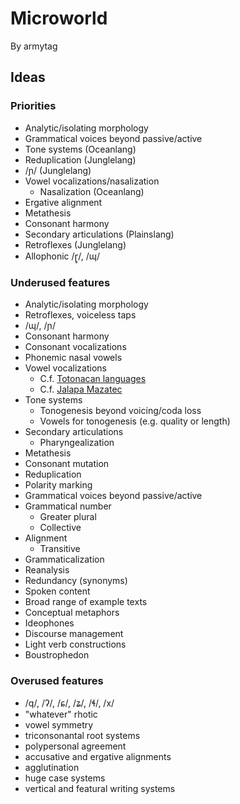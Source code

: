 # Microworld

By armytag

## Ideas

### Priorities

- Analytic/isolating morphology
- Grammatical voices beyond passive/active
- Tone systems (Oceanlang)
- Reduplication (Junglelang)
- /ɲ/ (Junglelang)
- Vowel vocalizations/nasalization
    - Nasalization (Oceanlang)
- Ergative alignment
- Metathesis
- Consonant harmony
- Secondary articulations (Plainslang)
- Retroflexes (Junglelang)
- Allophonic /ɽ̥/, /ɰ/

### Underused features

- Analytic/isolating morphology
- Retroflexes, voiceless taps
- /ɰ/, /ɲ/
- Consonant harmony
- Consonant vocalizations
- Phonemic nasal vowels
- Vowel vocalizations
    - C.f. [Totonacan languages](https://en.wikipedia.org/wiki/Totonacan_languages#Phonology)
    - C.f. [Jalapa Mazatec](https://en.wikipedia.org/wiki/Jalapa_Mazatec#Vowels)
- Tone systems
    - Tonogenesis beyond voicing/coda loss
    - Vowels for tonogenesis (e.g. quality or length)
- Secondary articulations
    - Pharyngealization
- Metathesis
- Consonant mutation
- Reduplication
- Polarity marking
- Grammatical voices beyond passive/active
- Grammatical number
    - Greater plural
    - Collective
- Alignment
    - Transitive
- Grammaticalization
- Reanalysis
- Redundancy (synonyms)
- Spoken content
- Broad range of example texts
- Conceptual metaphors
- Ideophones
- Discourse management
- Light verb constructions
- Boustrophedon

### Overused features

- /q/, /ʔ/, /ɕ/, /ʑ/, /ɬ/, /x/
- "whatever" rhotic
- vowel symmetry
- triconsonantal root systems
- polypersonal agreement
- accusative and ergative alignments
- agglutination
- huge case systems
- vertical and featural writing systems

